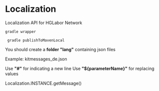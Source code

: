 # Localization
 Localization API for HGLabor Network
 
`gradle wrapper`

` gradle publishToMavenLocal`
 
 You should create a **folder "lang"** containing json files
 
 Example: kitmessages_de.json
 
 Use **"#"** for indicating a new line
 Use **"${parameterName}"** for replacing values
 
 Localization.INSTANCE.getMessage()
